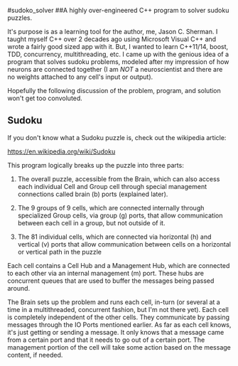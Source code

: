#sudoko_solver
##A highly over-engineered C++ program to solver sudoku puzzles.

It's purpose is as a learning tool for the author, me, Jason C. Sherman.  I taught myself C++ over 2 decades ago
using Microsoft Visual C++ and wrote a fairly good sized app with it.  But, I wanted to learn C++11/14, boost,
TDD, concurrency, multithreading, etc.  I came up with the genious idea of a program that solves sudoku
problems, modeled after my impression of how neurons are connected together (I am *NOT* a neuroscientist and there
are no weights attached to any cell's input or output).

Hopefully the following discussion of the problem, program, and solution won't get too convoluted.

## Sudoku
If you don't know what a Sudoku puzzle is, check out the wikipedia article:

https://en.wikipedia.org/wiki/Sudoku

This program logically breaks up the puzzle into three parts:

1. The overall puzzle, accessible from the Brain, which can also access each individual Cell and Group cell through
special management connections called brain (b) ports (explained later).

2. The 9 groups of 9 cells, which are connected internally through specialized Group cells, via group (g) ports, that
allow communication between each cell in a group, but not outside of it.

3. The 81 individual cells, which are connected via horizontal (h) and vertical (v) ports that allow communication
between cells on a horizontal or vertical path in the puzzle

Each cell contains a Cell Hub and a Management Hub, which are connected to each other via an internal management (m)
port.  These hubs are concurrent queues that are used to buffer the messages being passed around.

The Brain sets up the problem and runs each cell, in-turn (or several at a time in a multithreaded, concurrent fashion,
but I'm not there yet).  Each cell is completely independent of the other cells.
They communicate by passing messages through the IO Ports mentioned earlier.
As far as each cell knows, it's just getting or sending a message.  It only knows that a message came from a certain
port and that it needs to go out of a certain port.  The management portion of the cell will take some action based on
the message content, if needed.

